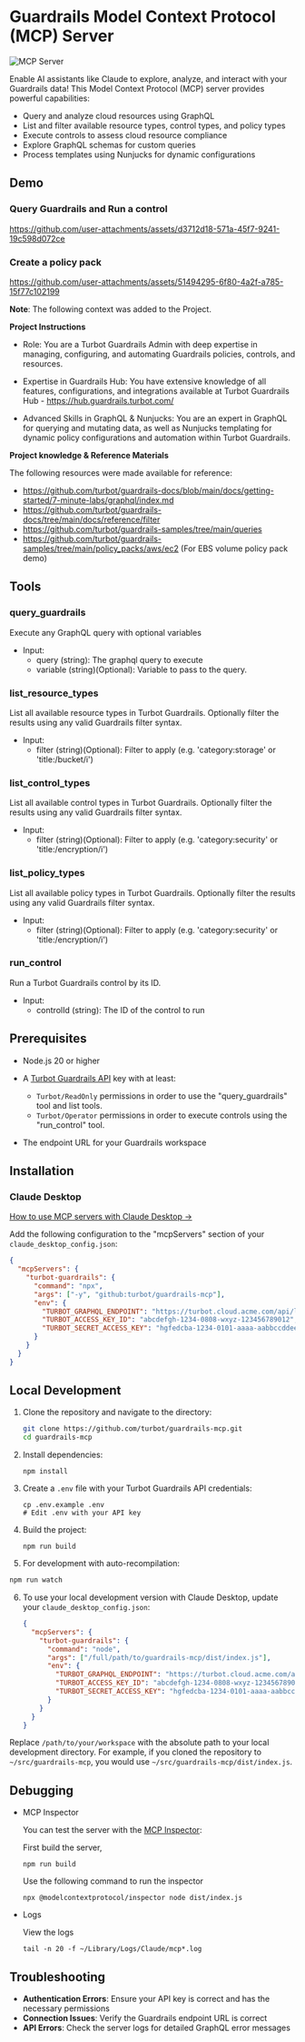 # Guardrails Model Context Protocol (MCP) Server

<img src="https://badge.mcpx.dev?type=server" title="MCP Server"/> 
<!-- <img src="https://badge.mcpx.dev?type=server&features=tools" title="MCP server with features/>&nbsp; -->

Enable AI assistants like Claude to explore, analyze, and interact with your Guardrails data! This Model Context Protocol (MCP) server provides powerful capabilities:

- Query and analyze cloud resources using GraphQL
- List and filter available resource types, control types, and policy types
- Execute controls to assess cloud resource compliance
- Explore GraphQL schemas for custom queries
- Process templates using Nunjucks for dynamic configurations

## Demo

### Query Guardrails and Run a control
https://github.com/user-attachments/assets/d3712d18-571a-45f7-9241-19c598d072ce

### Create a policy pack
https://github.com/user-attachments/assets/51494295-6f80-4a2f-a785-15f77c102199

**Note**: The following context was added to the Project.

**Project Instructions**

- Role: You are a Turbot Guardrails Admin with deep expertise in managing, configuring, and automating Guardrails policies, controls, and resources.

- Expertise in Guardrails Hub: You have extensive knowledge of all features, configurations, and integrations available at Turbot Guardrails Hub - https://hub.guardrails.turbot.com/

- Advanced Skills in GraphQL & Nunjucks: You are an expert in GraphQL for querying and mutating data, as well as Nunjucks templating for dynamic policy configurations and automation within Turbot Guardrails.

**Project knowledge & Reference Materials**

The following resources were made available for reference:

- https://github.com/turbot/guardrails-docs/blob/main/docs/getting-started/7-minute-labs/graphql/index.md
- https://github.com/turbot/guardrails-docs/tree/main/docs/reference/filter
- https://github.com/turbot/guardrails-samples/tree/main/queries
- https://github.com/turbot/guardrails-samples/tree/main/policy_packs/aws/ec2 (For EBS volume policy pack demo)

## Tools

### query_guardrails

Execute any GraphQL query with optional variables

- Input:
  - query (string): The graphql query to execute
  - variable (string)(Optional): Variable to pass to the query.

### list_resource_types

List all available resource types in Turbot Guardrails. Optionally filter the results using any valid Guardrails filter syntax.

- Input:
  - filter (string)(Optional): Filter to apply (e.g. 'category:storage' or 'title:/bucket/i')

### list_control_types

List all available control types in Turbot Guardrails. Optionally filter the results using any valid Guardrails filter syntax.

- Input:
  - filter (string)(Optional): Filter to apply (e.g. 'category:security' or 'title:/encryption/i')

### list_policy_types

List all available policy types in Turbot Guardrails. Optionally filter the results using any valid Guardrails filter syntax.

- Input:
  - filter (string)(Optional): Filter to apply (e.g. 'category:security' or 'title:/encryption/i')

### run_control

Run a Turbot Guardrails control by its ID.

- Input:
  - controlId (string): The ID of the control to run

## Prerequisites

- Node.js 20 or higher
- A [Turbot Guardrails API](https://turbot.com/guardrails/docs/guides/using-guardrails/iam/access-keys#generate-a-new-guardrails-api-access-key) key with at least:

  - `Turbot/ReadOnly` permissions in order to use the "query_guardrails" tool and list tools.
  - `Turbot/Operator` permissions in order to execute controls using the "run_control" tool.

- The endpoint URL for your Guardrails workspace

## Installation

### Claude Desktop

[How to use MCP servers with Claude Desktop →](https://modelcontextprotocol.io/quickstart/user)

Add the following configuration to the "mcpServers" section of your `claude_desktop_config.json`:

```json
{
  "mcpServers": {
    "turbot-guardrails": {
      "command": "npx",
      "args": ["-y", "github:turbot/guardrails-mcp"],
      "env": {
        "TURBOT_GRAPHQL_ENDPOINT": "https://turbot.cloud.acme.com/api/latest/graphql",
        "TURBOT_ACCESS_KEY_ID": "abcdefgh-1234-0808-wxyz-123456789012",
        "TURBOT_SECRET_ACCESS_KEY": "hgfedcba-1234-0101-aaaa-aabbccddee00"
      }
    }
  }
}
```

## Local Development

1. Clone the repository and navigate to the directory:

   ```sh
   git clone https://github.com/turbot/guardrails-mcp.git
   cd guardrails-mcp
   ```

2. Install dependencies:

   ```
   npm install
   ```

3. Create a `.env` file with your Turbot Guardrails API credentials:

   ```
   cp .env.example .env
   # Edit .env with your API key
   ```

4. Build the project:

   ```
   npm run build
   ```

5. For development with auto-recompilation:

```sh
npm run watch
```

6. To use your local development version with Claude Desktop, update your `claude_desktop_config.json`:
   ```json
   {
     "mcpServers": {
       "turbot-guardrails": {
         "command": "node",
         "args": ["/full/path/to/guardrails-mcp/dist/index.js"],
         "env": {
           "TURBOT_GRAPHQL_ENDPOINT": "https://turbot.cloud.acme.com/api/latest/graphql",
           "TURBOT_ACCESS_KEY_ID": "abcdefgh-1234-0808-wxyz-123456789012",
           "TURBOT_SECRET_ACCESS_KEY": "hgfedcba-1234-0101-aaaa-aabbccddee00"
         }
       }
     }
   }
   ```

Replace `/path/to/your/workspace` with the absolute path to your local development directory. For example, if you cloned the repository to `~/src/guardrails-mcp`, you would use `~/src/guardrails-mcp/dist/index.js`.

## Debugging

- MCP Inspector

  You can test the server with the [MCP Inspector](https://modelcontextprotocol.io/docs/tools/inspector):

  First build the server,

  ```
  npm run build
  ```

  Use the following command to run the inspector

  ```
  npx @modelcontextprotocol/inspector node dist/index.js
  ```

* Logs

  View the logs

  ```
  tail -n 20 -f ~/Library/Logs/Claude/mcp*.log
  ```

## Troubleshooting

- **Authentication Errors**: Ensure your API key is correct and has the necessary permissions
- **Connection Issues**: Verify the Guardrails endpoint URL is correct
- **API Errors**: Check the server logs for detailed GraphQL error messages
